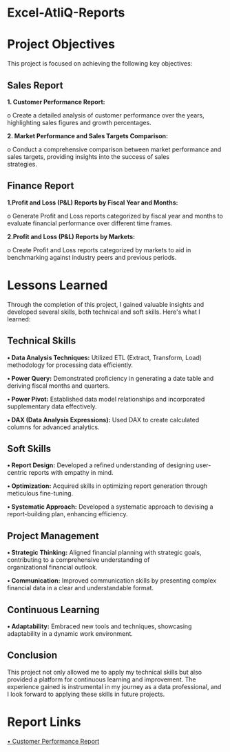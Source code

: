 # Excel-AtliQ-Reports
# Project Objectives
This project is focused on achieving the following key objectives:
## Sales Report

 **1.	Customer Performance Report:**

  o Create a detailed analysis of customer performance over the years, highlighting sales figures and growth percentages.
  
 **2.	Market Performance and Sales Targets Comparison:**

  o	Conduct a comprehensive comparison between market performance and sales targets, providing insights into the success of sales       
   strategies.

## Finance Report

**1.Profit and Loss (P&L) Reports by Fiscal Year and Months:**

  o Generate Profit and Loss reports categorized by fiscal year and months to evaluate financial performance over 
    different time frames.

**2.Profit and Loss (P&L) Reports by Markets:**
    
  o Create Profit and Loss reports categorized by markets to aid in benchmarking against industry peers and previous 
    periods.

# Lessons Learned

Through the completion of this project, I gained valuable insights and developed several skills, both technical and soft skills. Here's what I learned:

## Technical Skills

 **•	Data Analysis Techniques:** Utilized ETL (Extract, Transform, Load) methodology for processing data efficiently.
 
 **•	Power Query:** Demonstrated proficiency in generating a date table and deriving fiscal months and quarters.

 **•	Power Pivot:** Established data model relationships and incorporated supplementary data effectively.

 **•	DAX (Data Analysis Expressions):** Used DAX to create calculated columns for advanced analytics.

## Soft Skills

**•	Report Design:** Developed a refined understanding of designing user-centric reports with empathy in mind.

**•	Optimization:** Acquired skills in optimizing report generation through meticulous fine-tuning.

**•	Systematic Approach:** Developed a systematic approach to devising a report-building plan, enhancing efficiency.

## Project Management

**•	Strategic Thinking:** Aligned financial planning with strategic goals, contributing to a comprehensive understanding of         
    organizational financial outlook.

**•	Communication:** Improved communication skills by presenting complex financial data in a clear and understandable format.

## Continuous Learning

**•	Adaptability:** Embraced new tools and techniques, showcasing adaptability in a dynamic work environment.

## Conclusion
This project not only allowed me to apply my technical skills but also provided a platform for continuous learning and improvement. The experience gained is instrumental in my journey as a data professional, and I look forward to applying these skills in future projects.

# Report Links

[• Customer Performance Report](https://github.com/intkhan1043/Excel-AtliQ-Reports/blob/main/AtliQ%20Customer%20Perfomance%20Report.pdf)
